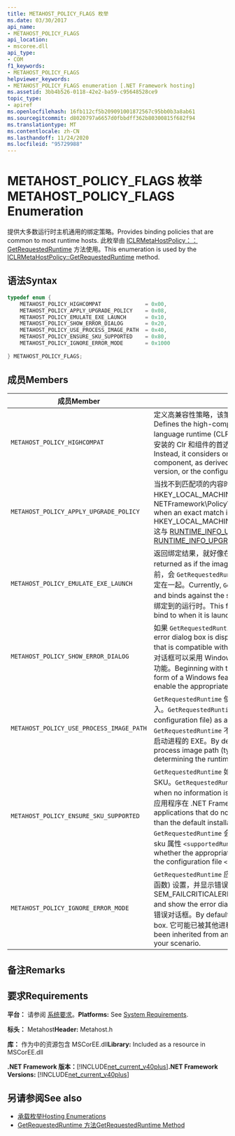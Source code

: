 ```yaml
---
title: METAHOST_POLICY_FLAGS 枚举
ms.date: 03/30/2017
api_name:
- METAHOST_POLICY_FLAGS
api_location:
- mscoree.dll
api_type:
- COM
f1_keywords:
- METAHOST_POLICY_FLAGS
helpviewer_keywords:
- METAHOST_POLICY_FLAGS enumeration [.NET Framework hosting]
ms.assetid: 3bb4b526-0118-42e2-ba59-c95648528ce9
topic_type:
- apiref
ms.openlocfilehash: 16fb112cf5b209091001872567c95bb0b3a8ab61
ms.sourcegitcommit: d8020797a6657d0fbbdff362b80300815f682f94
ms.translationtype: MT
ms.contentlocale: zh-CN
ms.lasthandoff: 11/24/2020
ms.locfileid: "95729988"
---
```

# <a name="metahost_policy_flags-enumeration"></a><span data-ttu-id="bbbd2-102">METAHOST_POLICY_FLAGS 枚举</span><span class="sxs-lookup"><span data-stu-id="bbbd2-102">METAHOST_POLICY_FLAGS Enumeration</span></span>

<span data-ttu-id="bbbd2-103">提供大多数运行时主机通用的绑定策略。</span><span class="sxs-lookup"><span data-stu-id="bbbd2-103">Provides binding policies that are common to most runtime hosts.</span></span> <span data-ttu-id="bbbd2-104">此枚举由 [ICLRMetaHostPolicy：： GetRequestedRuntime](iclrmetahostpolicy-getrequestedruntime-method.md) 方法使用。</span><span class="sxs-lookup"><span data-stu-id="bbbd2-104">This enumeration is used by the [ICLRMetaHostPolicy::GetRequestedRuntime](iclrmetahostpolicy-getrequestedruntime-method.md) method.</span></span>  
  
## <a name="syntax"></a><span data-ttu-id="bbbd2-105">语法</span><span class="sxs-lookup"><span data-stu-id="bbbd2-105">Syntax</span></span>  
  
```cpp  
typedef enum {  
    METAHOST_POLICY_HIGHCOMPAT              = 0x00,  
    METAHOST_POLICY_APPLY_UPGRADE_POLICY    = 0x08,  
    METAHOST_POLICY_EMULATE_EXE_LAUNCH      = 0x10,  
    METAHOST_POLICY_SHOW_ERROR_DIALOG       = 0x20,  
    METAHOST_POLICY_USE_PROCESS_IMAGE_PATH  = 0x40,  
    METAHOST_POLICY_ENSURE_SKU_SUPPORTED    = 0x80,  
    METAHOST_POLICY_IGNORE_ERROR_MODE       = 0x1000  
  
} METAHOST_POLICY_FLAGS;  
```  
  
## <a name="members"></a><span data-ttu-id="bbbd2-106">成员</span><span class="sxs-lookup"><span data-stu-id="bbbd2-106">Members</span></span>  
  
|<span data-ttu-id="bbbd2-107">成员</span><span class="sxs-lookup"><span data-stu-id="bbbd2-107">Member</span></span>|<span data-ttu-id="bbbd2-108">说明</span><span class="sxs-lookup"><span data-stu-id="bbbd2-108">Description</span></span>|  
|------------|-----------------|  
|`METAHOST_POLICY_HIGHCOMPAT`|<span data-ttu-id="bbbd2-109">定义高兼容性策略，该策略不考虑加载到当前进程 (CLR) 的任何公共语言运行时。</span><span class="sxs-lookup"><span data-stu-id="bbbd2-109">Defines the high-compatibility policy, which does not consider any common language runtime (CLR) that is loaded into the current process.</span></span> <span data-ttu-id="bbbd2-110">相反，它仅考虑已安装的 Clr 和组件的首选项，派生自程序集文件本身、声明的生成版本或配置文件。</span><span class="sxs-lookup"><span data-stu-id="bbbd2-110">Instead, it considers only the installed CLRs and the preferences of the component, as derived from the assembly file itself, the declared built-against version, or the configuration file.</span></span>|  
|`METAHOST_POLICY_APPLY_UPGRADE_POLICY`|<span data-ttu-id="bbbd2-111">当找不到匹配项的内容时，将升级策略应用于版本绑定结果，具体取决于 HKEY_LOCAL_MACHINE\SOFTWARE\Microsoft的内容 \\ 。NETFramework\Policy\Upgrades.</span><span class="sxs-lookup"><span data-stu-id="bbbd2-111">Applies upgrade policy to the version bind result when an exact match is not found, based on the contents of HKEY_LOCAL_MACHINE\SOFTWARE\Microsoft\\.NETFramework\Policy\Upgrades.</span></span> <span data-ttu-id="bbbd2-112">这与 [RUNTIME_INFO_UPGRADE_VERSION](runtime-info-flags-enumeration.md)的效果相同。</span><span class="sxs-lookup"><span data-stu-id="bbbd2-112">This has the same effect as [RUNTIME_INFO_UPGRADE_VERSION](runtime-info-flags-enumeration.md).</span></span>|  
|`METAHOST_POLICY_EMULATE_EXE_LAUNCH`|<span data-ttu-id="bbbd2-113">返回绑定结果，就好像在新进程中启动了提供给调用的图像一样。</span><span class="sxs-lookup"><span data-stu-id="bbbd2-113">Binding results are returned as if the image provided to the call were launched in a new process.</span></span> <span data-ttu-id="bbbd2-114">目前，会 `GetRequestedRuntime` 忽略一组可加载的运行时，并将其与已安装的运行时集绑定在一起。</span><span class="sxs-lookup"><span data-stu-id="bbbd2-114">Currently, `GetRequestedRuntime` ignores the set of loadable runtimes and binds against the set of installed runtimes.</span></span> <span data-ttu-id="bbbd2-115">此标志允许主机在启动时确定 EXE 将绑定到的运行时。</span><span class="sxs-lookup"><span data-stu-id="bbbd2-115">This flag allows a host to determine which runtime an EXE will bind to when it is launched.</span></span>|  
|`METAHOST_POLICY_SHOW_ERROR_DIALOG`|<span data-ttu-id="bbbd2-116">如果 `GetRequestedRuntime` 找不到与输入参数兼容的运行时，则会显示错误对话框。</span><span class="sxs-lookup"><span data-stu-id="bbbd2-116">An error dialog box is displayed if `GetRequestedRuntime` is unable to find a runtime that is compatible with the input parameters.</span></span> <span data-ttu-id="bbbd2-117">从 .NET Framework 4.5 开始，此错误对话框可以采用 Windows 功能对话框的形式，该对话框会询问用户是否要启用相应的功能。</span><span class="sxs-lookup"><span data-stu-id="bbbd2-117">Beginning with the .NET Framework 4.5, this error dialog box can take the form of a Windows feature dialog box that asks whether the user would like to enable the appropriate feature.</span></span>|  
|`METAHOST_POLICY_USE_PROCESS_IMAGE_PATH`|<span data-ttu-id="bbbd2-118">`GetRequestedRuntime` 使用进程图像 (和任何相应的配置文件) 作为绑定过程的附加输入。</span><span class="sxs-lookup"><span data-stu-id="bbbd2-118">`GetRequestedRuntime` uses the process image (and any corresponding configuration file) as additional input to the binding process.</span></span> <span data-ttu-id="bbbd2-119">默认情况下， `GetRequestedRuntime` 不会回退到进程映像路径 (通常是在确定要绑定到的运行时) 用于启动进程的 EXE。</span><span class="sxs-lookup"><span data-stu-id="bbbd2-119">By default, `GetRequestedRuntime` does not fall back to the process image path (typically, the EXE that was used to launch the process) when determining the runtime to bind to.</span></span>|  
|`METAHOST_POLICY_ENSURE_SKU_SUPPORTED`|<span data-ttu-id="bbbd2-120">`GetRequestedRuntime` 如果配置文件中没有可用的信息，则必须检查是否安装了相应的 SKU。</span><span class="sxs-lookup"><span data-stu-id="bbbd2-120">`GetRequestedRuntime` must check whether the appropriate SKU is installed when no information is available in the configuration file.</span></span> <span data-ttu-id="bbbd2-121">这允许不具有配置文件的应用程序在 .NET Framework 的默认安装的较小 Sku 上正常失败。</span><span class="sxs-lookup"><span data-stu-id="bbbd2-121">This allows applications that do not have configuration files to fail gracefully on smaller SKUs than the default installation of the .NET Framework.</span></span> <span data-ttu-id="bbbd2-122">默认情况下，不 `GetRequestedRuntime` 会检查是否安装了相应的 sku，除非在配置文件元素中指定了 sku 属性 `<supportedRuntime />` 。</span><span class="sxs-lookup"><span data-stu-id="bbbd2-122">By default, `GetRequestedRuntime` does not check whether the appropriate SKU is installed unless the SKU attribute is specified in the configuration file `<supportedRuntime />` element.</span></span>|  
|`METAHOST_POLICY_IGNORE_ERROR_MODE`|<span data-ttu-id="bbbd2-123">`GetRequestedRuntime` 应忽略 SEM_FAILCRITICALERRORS (通过调用 [SetErrorMode](/windows/win32/api/errhandlingapi/nf-errhandlingapi-seterrormode) 函数) 设置，并显示错误对话框。</span><span class="sxs-lookup"><span data-stu-id="bbbd2-123">`GetRequestedRuntime` should ignore SEM_FAILCRITICALERRORS (which is set by calling the [SetErrorMode](/windows/win32/api/errhandlingapi/nf-errhandlingapi-seterrormode) function), and show the error dialog box.</span></span> <span data-ttu-id="bbbd2-124">默认情况下，SEM_FAILCRITICALERRORS 禁止显示错误对话框。</span><span class="sxs-lookup"><span data-stu-id="bbbd2-124">By default, SEM_FAILCRITICALERRORS suppresses the error dialog box.</span></span> <span data-ttu-id="bbbd2-125">它可能已被其他进程继承，并且在你的方案中可能不需要此错误。</span><span class="sxs-lookup"><span data-stu-id="bbbd2-125">It may have been inherited from another process, and the silent error may be undesirable in your scenario.</span></span>|  
  
## <a name="remarks"></a><span data-ttu-id="bbbd2-126">备注</span><span class="sxs-lookup"><span data-stu-id="bbbd2-126">Remarks</span></span>  
  
## <a name="requirements"></a><span data-ttu-id="bbbd2-127">要求</span><span class="sxs-lookup"><span data-stu-id="bbbd2-127">Requirements</span></span>  

 <span data-ttu-id="bbbd2-128">**平台：** 请参阅 [系统要求](../../get-started/system-requirements.md)。</span><span class="sxs-lookup"><span data-stu-id="bbbd2-128">**Platforms:** See [System Requirements](../../get-started/system-requirements.md).</span></span>  
  
 <span data-ttu-id="bbbd2-129">**标头：** Metahost</span><span class="sxs-lookup"><span data-stu-id="bbbd2-129">**Header:** Metahost.h</span></span>  
  
 <span data-ttu-id="bbbd2-130">**库：** 作为中的资源包含 MSCorEE.dll</span><span class="sxs-lookup"><span data-stu-id="bbbd2-130">**Library:** Included as a resource in MSCorEE.dll</span></span>  
  
 <span data-ttu-id="bbbd2-131">**.NET Framework 版本：**[!INCLUDE[net_current_v40plus](../../../../includes/net-current-v40plus-md.md)]</span><span class="sxs-lookup"><span data-stu-id="bbbd2-131">**.NET Framework Versions:** [!INCLUDE[net_current_v40plus](../../../../includes/net-current-v40plus-md.md)]</span></span>  
  
## <a name="see-also"></a><span data-ttu-id="bbbd2-132">另请参阅</span><span class="sxs-lookup"><span data-stu-id="bbbd2-132">See also</span></span>

- [<span data-ttu-id="bbbd2-133">承载枚举</span><span class="sxs-lookup"><span data-stu-id="bbbd2-133">Hosting Enumerations</span></span>](hosting-enumerations.md)
- [<span data-ttu-id="bbbd2-134">GetRequestedRuntime 方法</span><span class="sxs-lookup"><span data-stu-id="bbbd2-134">GetRequestedRuntime Method</span></span>](iclrmetahostpolicy-getrequestedruntime-method.md)
